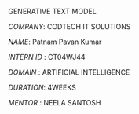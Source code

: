 GENERATIVE TEXT MODEL

*COMPANY*: CODTECH IT SOLUTIONS

*NAME*: Patnam Pavan Kumar

*INTERN ID* : CT04WJ44

*DOMAIN* : ARTIFICIAL INTELLIGENCE

*DURATION*: 4WEEKS

*MENTOR* : NEELA SANTOSH

